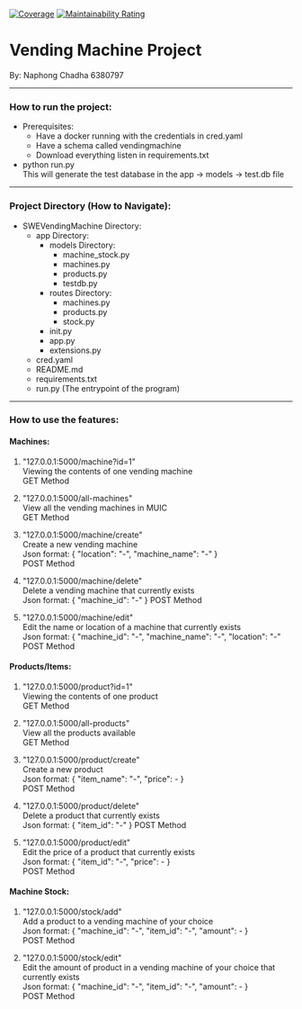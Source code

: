 [![Coverage](https://sonarcloud.io/api/project_badges/measure?project=GriffinFenz_SWEVendingMachine&metric=coverage)](https://sonarcloud.io/summary/new_code?id=GriffinFenz_SWEVendingMachine)
[![Maintainability Rating](https://sonarcloud.io/api/project_badges/measure?project=GriffinFenz_SWEVendingMachine&metric=sqale_rating)](https://sonarcloud.io/summary/new_code?id=GriffinFenz_SWEVendingMachine)

# Vending Machine Project
By: Naphong Chadha 6380797

---

### How to run the project:
- Prerequisites:
  - Have a docker running with the credentials in cred.yaml
  - Have a schema called vendingmachine
  - Download everything listen in requirements.txt
- python run.py </br>
This will generate the test database in the app -> models -> test.db file

---

### Project Directory (How to Navigate):
- SWEVendingMachine Directory:
  - app Directory:
    - models Directory:
      - machine_stock.py
      - machines.py
      - products.py
      - testdb.py
    - routes Directory:
      - machines.py
      - products.py
      - stock.py
    - init.py
    - app.py
    - extensions.py
  - cred.yaml
  - README.md
  - requirements.txt
  - run.py (The entrypoint of the program)

---

### How to use the features:


#### Machines:
1. "127.0.0.1:5000/machine?id=1" </br>
    Viewing the contents of one vending machine </br>
    GET Method


2. "127.0.0.1:5000/all-machines" </br>
    View all the vending machines in MUIC </br>
    GET Method


3. "127.0.0.1:5000/machine/create" </br>
    Create a new vending machine </br>
    Json format: { "location": "-", "machine_name": "-" }</br>
    POST Method


4. "127.0.0.1:5000/machine/delete" </br>
    Delete a vending machine that currently exists </br>
    Json format: { "machine_id": "-" }
    POST Method


5. "127.0.0.1:5000/machine/edit" </br>
    Edit the name or location of a machine that currently exists </br>
    Json format: { "machine_id": "-", "machine_name": "-", "location": "-" </br>
    POST Method


#### Products/Items:

1. "127.0.0.1:5000/product?id=1" </br>
    Viewing the contents of one product </br>
    GET Method


2. "127.0.0.1:5000/all-products" </br>
    View all the products available </br>
    GET Method


3. "127.0.0.1:5000/product/create" </br>
    Create a new product </br>
    Json format: { "item_name": "-", "price": - }</br>
    POST Method


4. "127.0.0.1:5000/product/delete" </br>
    Delete a product that currently exists </br>
    Json format: { "item_id": "-" }
    POST Method


5. "127.0.0.1:5000/product/edit" </br>
    Edit the price of a product that currently exists </br>
    Json format: { "item_id": "-", "price": - }</br>
    POST Method


#### Machine Stock:

1. "127.0.0.1:5000/stock/add" </br>
    Add a product to a vending machine of your choice </br>
    Json format: { "machine_id": "-", "item_id": "-", "amount": - } </br>
    POST Method


2. "127.0.0.1:5000/stock/edit" </br>
    Edit the amount of product in a vending machine of your choice that currently exists </br>
    Json format: { "machine_id": "-", "item_id": "-", "amount": - } </br>
    POST Method
